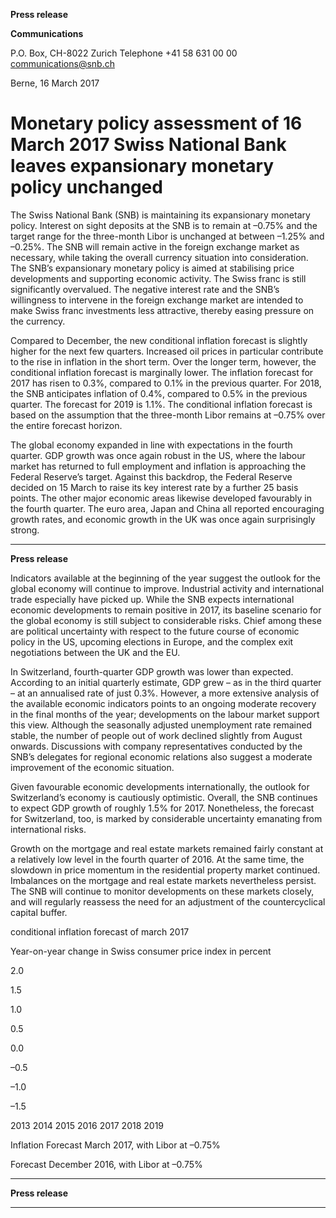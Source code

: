 **Press release**

**Communications**

P.O. Box, CH-8022 Zurich
Telephone +41 58 631 00 00
communications@snb.ch

Berne, 16 March 2017

# Monetary policy assessment of 16 March 2017 Swiss National Bank leaves expansionary monetary policy unchanged

The Swiss National Bank (SNB) is maintaining its expansionary monetary policy. Interest on
sight deposits at the SNB is to remain at –0.75% and the target range for the three-month
Libor is unchanged at between –1.25% and –0.25%. The SNB will remain active in the
foreign exchange market as necessary, while taking the overall currency situation into
consideration. The SNB’s expansionary monetary policy is aimed at stabilising price
developments and supporting economic activity. The Swiss franc is still significantly
overvalued. The negative interest rate and the SNB’s willingness to intervene in the foreign
exchange market are intended to make Swiss franc investments less attractive, thereby easing
pressure on the currency.

Compared to December, the new conditional inflation forecast is slightly higher for the next
few quarters. Increased oil prices in particular contribute to the rise in inflation in the short
term. Over the longer term, however, the conditional inflation forecast is marginally lower.
The inflation forecast for 2017 has risen to 0.3%, compared to 0.1% in the previous quarter.
For 2018, the SNB anticipates inflation of 0.4%, compared to 0.5% in the previous quarter.
The forecast for 2019 is 1.1%. The conditional inflation forecast is based on the assumption
that the three-month Libor remains at –0.75% over the entire forecast horizon.

The global economy expanded in line with expectations in the fourth quarter. GDP growth
was once again robust in the US, where the labour market has returned to full employment
and inflation is approaching the Federal Reserve’s target. Against this backdrop, the Federal
Reserve decided on 15 March to raise its key interest rate by a further 25 basis points. The
other major economic areas likewise developed favourably in the fourth quarter. The euro
area, Japan and China all reported encouraging growth rates, and economic growth in the UK
was once again surprisingly strong.


-----

**Press release**

Indicators available at the beginning of the year suggest the outlook for the global economy
will continue to improve. Industrial activity and international trade especially have picked up.
While the SNB expects international economic developments to remain positive in 2017, its
baseline scenario for the global economy is still subject to considerable risks. Chief among
these are political uncertainty with respect to the future course of economic policy in the US,
upcoming elections in Europe, and the complex exit negotiations between the UK and the EU.

In Switzerland, fourth-quarter GDP growth was lower than expected. According to an initial
quarterly estimate, GDP grew – as in the third quarter – at an annualised rate of just 0.3%.
However, a more extensive analysis of the available economic indicators points to an ongoing
moderate recovery in the final months of the year; developments on the labour market support
this view. Although the seasonally adjusted unemployment rate remained stable, the number
of people out of work declined slightly from August onwards. Discussions with company
representatives conducted by the SNB’s delegates for regional economic relations also
suggest a moderate improvement of the economic situation.

Given favourable economic developments internationally, the outlook for Switzerland’s
economy is cautiously optimistic. Overall, the SNB continues to expect GDP growth of
roughly 1.5% for 2017. Nonetheless, the forecast for Switzerland, too, is marked by
considerable uncertainty emanating from international risks.

Growth on the mortgage and real estate markets remained fairly constant at a relatively low
level in the fourth quarter of 2016. At the same time, the slowdown in price momentum in the
residential property market continued. Imbalances on the mortgage and real estate markets
nevertheless persist. The SNB will continue to monitor developments on these markets
closely, and will regularly reassess the need for an adjustment of the countercyclical capital
buffer.

conditional inflation forecast of march 2017

Year-on-year change in Swiss consumer price index in percent

2.0

1.5

1.0

0.5

0.0

–0.5

–1.0

–1.5

2013 2014 2015 2016 2017 2018 2019


Inflation Forecast March 2017,
with Libor at –0.75%


Forecast December 2016,
with Libor at –0.75%


-----

**Press release**


-----

